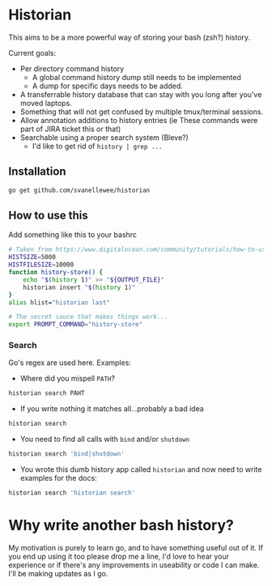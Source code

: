 # Historian

This aims to be a more powerful way of storing your bash (zsh?) history.

Current goals:

- Per directory command history
  - A global command history dump still needs to be implemented
  - A dump for specific days needs to be added.
- A transferrable history database that can stay with you long after you've moved laptops.
- Something that will not get confused by multiple tmux/terminal sessions.
- Allow annotation additions to history entries (ie These commands were part of JIRA ticket this or that)
- Searchable using a proper search system (Bleve?)
  - I'd like to get rid of `history | grep ...`

## Installation

```sh
go get github.com/svanellewee/historian
```

## How to use this

Add something like this to your bashrc

```sh
# Taken from https://www.digitalocean.com/community/tutorials/how-to-use-bash-history-commands-and-expansions-on-a-linux-vps
HISTSIZE=5000
HISTFILESIZE=10000
function history-store() {
    echo "$(history 1)" >> "${OUTPUT_FILE}"
    historian insert "$(history 1)"
}
alias hlist="historian last"

# The secret sauce that makes things work...
export PROMPT_COMMAND="history-store"
```

### Search

Go's regex are used here. Examples:

- Where did you mispell `PATH`?
```sh
historian search PAHT 
```

- If you write nothing it matches all...probably a bad idea

```sh
historian search 
```

- You need to find all calls with `bind` and/or `shutdown`

```sh
historian search 'bind|shutdown' 
```

- You wrote this dumb history app called `historian` and now need to write examples for the docs:

```sh
historian search 'historian search'
```

# Why write another bash history?

My motivation is purely to learn go, and to have something useful out of it. If you end up using it too please drop me a line, I'd love to hear your experience or if there's any improvements in useability or code I can make. I'll be making updates as I go.
